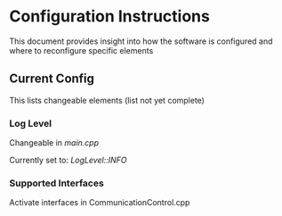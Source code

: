# Configuration Instructions
This document provides insight into how the software is configured and where to reconfigure specific elements

## Current Config
This lists changeable elements (list not yet complete)

### Log Level
Changeable in *main.cpp*

Currently set to: *LogLevel::INFO*

### Supported Interfaces
Activate interfaces in CommunicationControl.cpp
